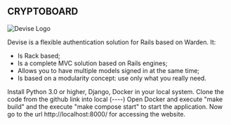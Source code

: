 ## CRYPTOBOARD
![Devise Logo](https://github.com/p98a/crypto_board/blob/master/CryptoBoard_image.jpeg)

Devise is a flexible authentication solution for Rails based on Warden. It:

* Is Rack based;
* Is a complete MVC solution based on Rails engines;
* Allows you to have multiple models signed in at the same time;
* Is based on a modularity concept: use only what you really need.

Install Python 3.0 or higher, Django, Docker in your local system.
Clone the code from the github link into local (----)
Open Docker and execute "make build" and the execute "make compose start" to start the application.
Now go to the url http://localhost:8000/ for accessing the website.

